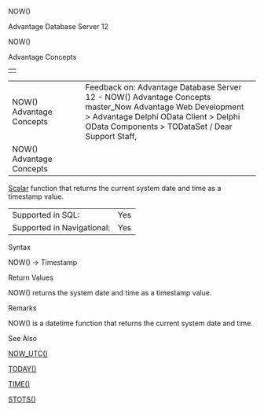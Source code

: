 NOW()




Advantage Database Server 12  

NOW()

Advantage Concepts

|  |
| --- |
|  |

|  |  |  |  |  |
| --- | --- | --- | --- | --- |
| NOW()  Advantage Concepts |  |  | Feedback on: Advantage Database Server 12 - NOW() Advantage Concepts master\_Now Advantage Web Development > Advantage Delphi OData Client > Delphi OData Components > TODataSet / Dear Support Staff, |  |
| NOW()  Advantage Concepts |  |  |  |  |

[Scalar](master_supported_scalar_functions.htm) function that returns the current system date and time as a timestamp value.

|  |  |
| --- | --- |
| Supported in SQL: | Yes |
| Supported in Navigational: | Yes |

Syntax

NOW() -> Timestamp

Return Values

NOW() returns the system date and time as a timestamp value.

Remarks

NOW() is a datetime function that returns the current system date and time.

See Also

[NOW\_UTC()](master_now_utc.htm)

[TODAY()](master_today.htm)

[TIME()](master_time.htm)

[STOTS()](master_stots.htm)